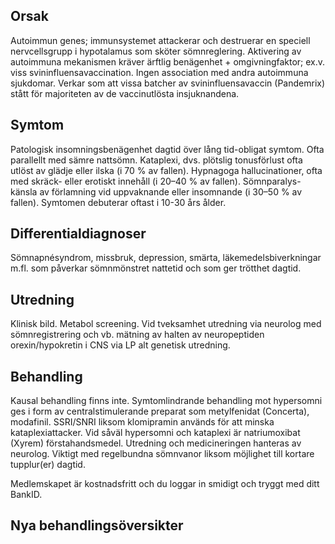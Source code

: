 ## Orsak

Autoimmun genes; immunsystemet attackerar och destruerar en speciell nervcellsgrupp i hypotalamus som sköter sömnreglering. Aktivering av autoimmuna mekanismen kräver ärftlig benägenhet + omgivningfaktor; ex.v. viss svininfluensavaccination. Ingen association med andra autoimmuna sjukdomar. Verkar som att vissa batcher av svininfluensavaccin (Pandemrix) stått för majoriteten av de vaccinutlösta insjuknandena.

## Symtom

Patologisk insomningsbenägenhet dagtid över lång tid-obligat symtom. Ofta parallellt med sämre nattsömn. Kataplexi, dvs. plötslig tonusförlust ofta utlöst av glädje eller ilska (i 70 % av fallen). Hypnagoga hallucinationer, ofta med skräck- eller erotiskt innehåll (i 20–40 % av fallen). Sömnparalys- känsla av förlamning vid uppvaknande eller insomnande (i 30–50 % av fallen). Symtomen debuterar oftast i 10-30 års ålder.

## Differentialdiagnoser

Sömnapnésyndrom, missbruk, depression, smärta, läkemedelsbiverkningar m.fl. som påverkar sömnmönstret nattetid och som ger trötthet dagtid.

## Utredning

Klinisk bild. Metabol screening. Vid tveksamhet utredning via neurolog med sömnregistrering och vb. mätning av halten av neuropeptiden orexin/hypokretin i CNS via LP alt genetisk utredning.

## Behandling

Kausal behandling finns inte. Symtomlindrande behandling mot hypersomni ges i form av centralstimulerande preparat som metylfenidat (Concerta), modafinil. SSRI/SNRI liksom klomipramin används för att minska kataplexiattacker. Vid såväl hypersomni och kataplexi är natriumoxibat (Xyrem) förstahandsmedel. Utredning och medicineringen hanteras av neurolog. Viktigt med regelbundna sömnvanor liksom möjlighet till kortare tupplur(er) dagtid.


Medlemskapet är kostnadsfritt och du loggar in smidigt och tryggt med ditt BankID.

## Nya behandlingsöversikter

